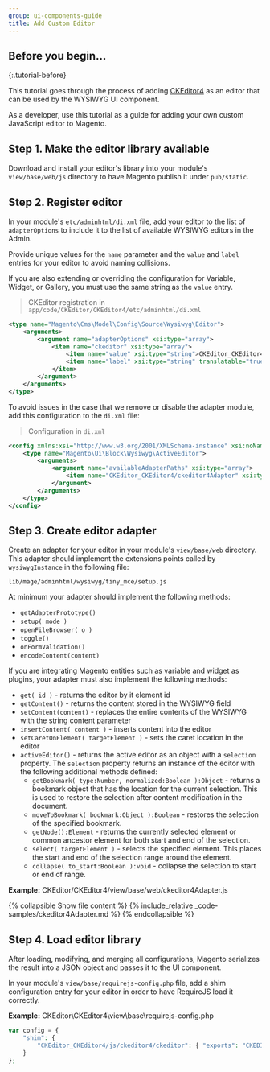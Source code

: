 ```yaml
---
group: ui-components-guide
title: Add Custom Editor
---
```


## Before you begin...
{:.tutorial-before}

This tutorial goes through the process of adding [CKEditor4] as an editor that can be used by the WYSIWYG UI component.

As a developer, use this tutorial as a guide for adding your own custom JavaScript editor to Magento.

## Step 1. Make the editor library available

Download and install your editor's library into your module's `view/base/web/js` directory to have Magento publish it under `pub/static`.

## Step 2. Register editor

In your module's `etc/adminhtml/di.xml` file, add your editor to the list of `adapterOptions` to include it to the list of available WYSIWYG editors in the Admin.

Provide unique values for the `name` parameter and the `value` and `label` entries for your editor to avoid naming collisions.

If you are also extending or overriding the configuration for Variable, Widget, or Gallery, you must use the same string as the `value` entry.

> CKEditor registration in `app/code/CKEditor/CKEditor4/etc/adminhtml/di.xml`

``` xml
<type name="Magento\Cms\Model\Config\Source\Wysiwyg\Editor">
    <arguments>
        <argument name="adapterOptions" xsi:type="array">
            <item name="ckeditor" xsi:type="array">
                <item name="value" xsi:type="string">CKEditor_CKEditor4/ckeditor4Adapter</item>
                <item name="label" xsi:type="string" translatable="true">ckeditor</item>
            </item>
        </argument>
    </arguments>
</type>
```

To avoid issues in the case that we remove or disable the adapter module, add this configuration to the `di.xml` file:

> Configuration in `di.xml`

``` xml
<config xmlns:xsi="http://www.w3.org/2001/XMLSchema-instance" xsi:noNamespaceSchemaLocation="urn:magento:framework:ObjectManager/etc/config.xsd">
    <type name="Magento\Ui\Block\Wysiwyg\ActiveEditor">
        <arguments>
            <argument name="availableAdapterPaths" xsi:type="array">
                <item name="CKEditor_CKEditor4/ckeditor4Adapter" xsi:type="string"/>
            </argument>
        </arguments>
    </type>
</config>
```

## Step 3. Create editor adapter

Create an adapter for your editor in your module's `view/base/web` directory.
This adapter should implement the extensions points called by `wysiwygInstance` in the following file:

`lib/mage/adminhtml/wysiwyg/tiny_mce/setup.js`

At minimum your adapter should implement the following methods:

* `getAdapterPrototype()`
* `setup( mode )`
* `openFileBrowser( o )`
* `toggle()`
* `onFormValidation()`
* `encodeContent(content)`

If you are integrating Magento entities such as variable and widget as plugins, your adapter must also implement the following methods:

* `get( id )` - returns the editor by it element id
* `getContent()` - returns the content stored in the WYSIWYG field
* `setContent(content)` - replaces the entire contents of the WYSIWYG with the string content parameter
* `insertContent( content )` - inserts content into the editor
* `setCaretOnElement( targetElement )` - sets the caret location in the editor
* `activeEditor()` - returns the active editor as an object with a `selection` property.
  The `selection` property returns an instance of the editor with the following additional methods defined:
  * `getBookmark( type:Number, normalized:Boolean ):Object` - returns a bookmark object that has the location for the current selection.
    This is used to restore the selection after content modification in the document.
  * `moveToBookmark( bookmark:Object ):Boolean` - restores the selection of the specified bookmark.
  * `getNode():Element` - returns the currently selected element or common ancestor element for both start and end of the selection.
  * `select( targetElement )` - selects the specified element.
    This places the start and end of the selection range around the element.
  * `collapse( to_start:Boolean ):void` - collapse the selection to start or end of range.

**Example:** CKEditor/CKEditor4/view/base/web/ckeditor4Adapter.js

{% collapsible Show file content %}
{% include_relative _code-samples/ckeditor4Adapter.md %}
{% endcollapsible %}

## Step 4. Load editor library

After loading, modifying, and merging all configurations, Magento serializes the result into a JSON object and passes it to the UI component.

In your module's `view/base/requirejs-config.php` file, add a shim configuration entry for your editor in order to have RequireJS load it correctly.

**Example:** CKEditor\CKEditor4\view\base\requirejs-config.php

``` php
var config = {
    "shim": {
        "CKEditor_CKEditor4/js/ckeditor4/ckeditor": { "exports": "CKEDITOR" }
    }
};
```
[CKEditor4]: https://ckeditor.com/ckeditor-4/
